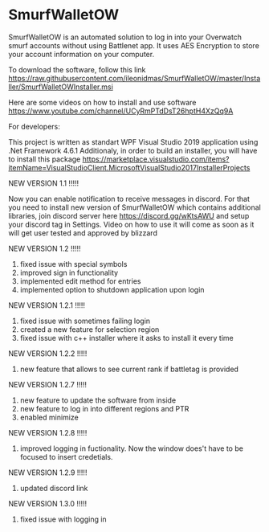 # SmurfWalletOW

SmurfWalletOW is an automated solution to log in into your Overwatch smurf accounts without using Battlenet app. It uses AES Encryption to store your account information on your computer.

To download the software, follow this link https://raw.githubusercontent.com/ileonidmas/SmurfWalletOW/master/Installer/SmurfWalletOWInstaller.msi

Here are some videos on how to install and use software https://www.youtube.com/channel/UCyRmPTdDsT26hptH4XzQq9A

For developers:

This project is written as standart WPF Visual Studio 2019 application using .Net Framework 4.6.1
Additionaly, in order to build an installer, you will have to install this package https://marketplace.visualstudio.com/items?itemName=VisualStudioClient.MicrosoftVisualStudio2017InstallerProjects

NEW VERSION 1.1 !!!!!

Now you can enable notification to receive messages in discord. For that you need to install new version of SmurfWalletOW which contains additional libraries, join discord server here https://discord.gg/wKtsAWU and setup your discord tag in Settings. Video on how to use it will come as soon as it will get user tested and approved by blizzard


NEW VERSION 1.2 !!!!!

1) fixed issue with special symbols
2) improved sign in functionality
3) implemented edit method for entries
4) implemented option to shutdown application upon login

NEW VERSION 1.2.1 !!!!!

1) fixed issue with sometimes failing login
2) created a new feature for selection region
3) fixed issue with c++ installer where it asks to install it every time

NEW VERSION 1.2.2 !!!!!

1) new feature that allows to see current rank if battletag is provided

NEW VERSION 1.2.7 !!!!!

1) new feature to update the software from inside
2) new feature to log in into different regions and PTR
3) enabled minimize

NEW VERSION 1.2.8 !!!!!

1) improved logging in fuctionality. Now the window does't have to be focused to insert credetials.

NEW VERSION 1.2.9 !!!!!

1) updated discord link

NEW VERSION 1.3.0 !!!!!

1) fixed issue with logging in

